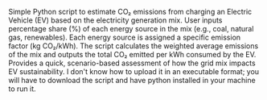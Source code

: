 Simple Python script to estimate CO₂ emissions from charging an Electric Vehicle (EV) based on the electricity generation mix.
User inputs percentage share (%) of each energy source in the mix (e.g., coal, natural gas, renewables).
Each energy source is assigned a specific emission factor (kg CO₂/kWh).
The script calculates the weighted average emissions of the mix and outputs the total CO₂ emitted per kWh consumed by the EV.
Provides a quick, scenario-based assessment of how the grid mix impacts EV sustainability.
I don't know how to upload it in an executable format; you will have to download the script and have python installed in your machine to run it.
